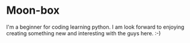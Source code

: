 # Moon-box
I'm a beginner for coding learning python. I am look forward to enjoying creating something new and interesting with the guys here. :-)
